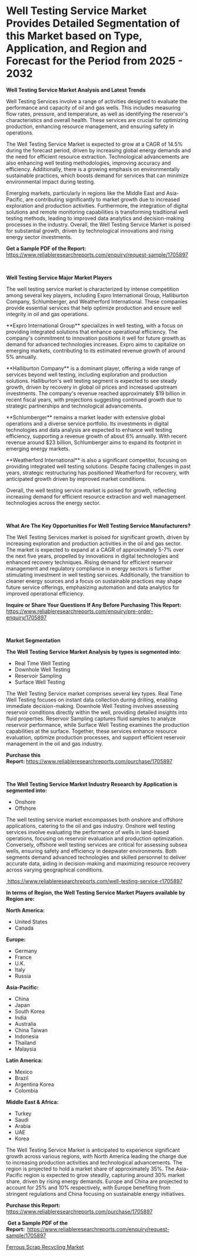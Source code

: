 <p><h1>Well Testing Service Market Provides Detailed Segmentation of this Market based on Type, Application, and Region and Forecast for the Period from 2025 - 2032</h1></p><p><strong>Well Testing Service Market Analysis and Latest Trends</strong></p>
<p><p>Well Testing Services involve a range of activities designed to evaluate the performance and capacity of oil and gas wells. This includes measuring flow rates, pressure, and temperature, as well as identifying the reservoir's characteristics and overall health. These services are crucial for optimizing production, enhancing resource management, and ensuring safety in operations.</p><p>The Well Testing Service Market is expected to grow at a CAGR of 14.5% during the forecast period, driven by increasing global energy demands and the need for efficient resource extraction. Technological advancements are also enhancing well testing methodologies, improving accuracy and efficiency. Additionally, there is a growing emphasis on environmentally sustainable practices, which boosts demand for services that can minimize environmental impact during testing. </p><p>Emerging markets, particularly in regions like the Middle East and Asia-Pacific, are contributing significantly to market growth due to increased exploration and production activities. Furthermore, the integration of digital solutions and remote monitoring capabilities is transforming traditional well testing methods, leading to improved data analytics and decision-making processes in the industry. Overall, the Well Testing Service Market is poised for substantial growth, driven by technological innovations and rising energy sector investments.</p></p>
<p><strong>Get a Sample PDF of the Report:&nbsp;</strong> <a href="https://www.reliableresearchreports.com/enquiry/request-sample/1705897?utm_campaign=3315&utm_medium=2&utm_source=Github&utm_content=ia&utm_term=10032025&utm_id=well-testing-service">https://www.reliableresearchreports.com/enquiry/request-sample/1705897</a></p>
<p>&nbsp;</p>
<p><strong>Well Testing Service Major Market Players</strong></p>
<p><p>The well testing service market is characterized by intense competition among several key players, including Expro International Group, Halliburton Company, Schlumberger, and Weatherford International. These companies provide essential services that help optimize production and ensure well integrity in oil and gas operations.</p><p>**Expro International Group** specializes in well testing, with a focus on providing integrated solutions that enhance operational efficiency. The company's commitment to innovation positions it well for future growth as demand for advanced technologies increases. Expro aims to capitalize on emerging markets, contributing to its estimated revenue growth of around 5% annually.</p><p>**Halliburton Company** is a dominant player, offering a wide range of services beyond well testing, including exploration and production solutions. Halliburton's well testing segment is expected to see steady growth, driven by recovery in global oil prices and increased upstream investments. The company's revenue reached approximately $19 billion in recent fiscal years, with projections suggesting continued growth due to strategic partnerships and technological advancements.</p><p>**Schlumberger** remains a market leader with extensive global operations and a diverse service portfolio. Its investments in digital technologies and data analysis are expected to enhance well testing efficiency, supporting a revenue growth of about 6% annually. With recent revenue around $23 billion, Schlumberger aims to expand its footprint in emerging energy markets.</p><p>**Weatherford International** is also a significant competitor, focusing on providing integrated well testing solutions. Despite facing challenges in past years, strategic restructuring has positioned Weatherford for recovery, with anticipated growth driven by improved market conditions. </p><p>Overall, the well testing service market is poised for growth, reflecting increasing demand for efficient resource extraction and well management technologies across the energy sector.</p></p>
<p>&nbsp;</p>
<p><strong>What Are The Key Opportunities For Well Testing Service Manufacturers?</strong></p>
<p><p>The Well Testing Services market is poised for significant growth, driven by increasing exploration and production activities in the oil and gas sector. The market is expected to expand at a CAGR of approximately 5-7% over the next five years, propelled by innovations in digital technologies and enhanced recovery techniques. Rising demand for efficient reservoir management and regulatory compliance in energy sectors is further stimulating investment in well testing services. Additionally, the transition to cleaner energy sources and a focus on sustainable practices may shape future service offerings, emphasizing automation and data analytics for improved operational efficiency.</p></p>
<p><strong>Inquire or Share Your Questions If Any Before Purchasing This Report:</strong> <a href="https://www.reliableresearchreports.com/enquiry/pre-order-enquiry/1705897?utm_campaign=3315&utm_medium=2&utm_source=Github&utm_content=ia&utm_term=10032025&utm_id=well-testing-service">https://www.reliableresearchreports.com/enquiry/pre-order-enquiry/1705897</a></p>
<p>&nbsp;</p>
<p><strong>Market Segmentation</strong></p>
<p><strong>The Well Testing Service Market Analysis by types is segmented into:</strong></p>
<p><ul><li>Real Time Well Testing</li><li>Downhole Well Testing</li><li>Reservoir Sampling</li><li>Surface Well Testing</li></ul></p>
<p><p>The Well Testing Service market comprises several key types. Real Time Well Testing focuses on instant data collection during drilling, enabling immediate decision-making. Downhole Well Testing involves assessing reservoir conditions directly within the well, providing detailed insights into fluid properties. Reservoir Sampling captures fluid samples to analyze reservoir performance, while Surface Well Testing examines the production capabilities at the surface. Together, these services enhance resource evaluation, optimize production processes, and support efficient reservoir management in the oil and gas industry.</p></p>
<p><strong>Purchase this Report:&nbsp;</strong><a href="https://www.reliableresearchreports.com/purchase/1705897?utm_campaign=3315&utm_medium=2&utm_source=Github&utm_content=ia&utm_term=10032025&utm_id=well-testing-service">https://www.reliableresearchreports.com/purchase/1705897</a></p>
<p>&nbsp;</p>
<p><strong>The Well Testing Service Market Industry Research by Application is segmented into:</strong></p>
<p><ul><li>Onshore</li><li>Offshore</li></ul></p>
<p><p>The well testing service market encompasses both onshore and offshore applications, catering to the oil and gas industry. Onshore well testing services involve evaluating the performance of wells in land-based operations, focusing on reservoir evaluation and production optimization. Conversely, offshore well testing services are critical for assessing subsea wells, ensuring safety and efficiency in deepwater environments. Both segments demand advanced technologies and skilled personnel to deliver accurate data, aiding in decision-making and maximizing resource recovery across varying geographical conditions.</p></p>
<p><a href="https://www.reliableresearchreports.com/well-testing-service-r1705897?utm_campaign=3315&utm_medium=2&utm_source=Github&utm_content=ia&utm_term=10032025&utm_id=well-testing-service">&nbsp;https://www.reliableresearchreports.com/well-testing-service-r1705897</a></p>
<p><strong>In terms of Region, the Well Testing Service Market Players available by Region are:</strong></p>
<p>
    <p> <strong> North America: </strong>
        <ul>
            <li>United States</li>
            <li>Canada</li>
        </ul>
        </p> 
    <p> <strong> Europe: </strong>
        <ul>
            <li>Germany</li>
            <li>France</li>
            <li>U.K.</li>
            <li>Italy</li>
            <li>Russia</li>
        </ul>
        </p> 
    <p> <strong> Asia-Pacific: </strong>
        <ul>
            <li>China</li>
            <li>Japan</li>
            <li>South Korea</li>
            <li>India</li>
            <li>Australia</li>
            <li>China Taiwan</li>
            <li>Indonesia</li>
            <li>Thailand</li>
            <li>Malaysia</li>
        </ul>
        </p> 
    <p> <strong> Latin America: </strong>
        <ul>
            <li>Mexico</li>
            <li>Brazil</li>
            <li>Argentina Korea</li>
            <li>Colombia</li>
        </ul>
        </p> 
    <p> <strong> Middle East & Africa: </strong>
        <ul>
            <li>Turkey</li>
            <li>Saudi</li>
            <li>Arabia</li>
            <li>UAE</li>
            <li>Korea</li>
        </ul>
    </p>
    </p>
<p><p>The Well Testing Service Market is anticipated to experience significant growth across various regions, with North America leading the charge due to increasing production activities and technological advancements. The region is projected to hold a market share of approximately 35%. The Asia-Pacific region is expected to grow steadily, capturing around 30% market share, driven by rising energy demands. Europe and China are projected to account for 25% and 10% respectively, with Europe benefiting from stringent regulations and China focusing on sustainable energy initiatives.</p></p>
<p><strong>Purchase this Report: </strong><a href="https://www.reliableresearchreports.com/purchase/1705897?utm_campaign=3315&utm_medium=2&utm_source=Github&utm_content=ia&utm_term=10032025&utm_id=well-testing-service">https://www.reliableresearchreports.com/purchase/1705897</a></p>
<p>&nbsp;<strong>Get a Sample PDF of the Report:&nbsp;&nbsp;</strong><a href="https://www.reliableresearchreports.com/enquiry/request-sample/1705897?utm_campaign=3315&utm_medium=2&utm_source=Github&utm_content=ia&utm_term=10032025&utm_id=well-testing-service">https://www.reliableresearchreports.com/enquiry/request-sample/1705897</a></p>
<p><strong></strong></p>
<p><p><a href="https://github.com/sderolza/Market-Research-Report-List-1/blob/main/ferrous-scrap-recycling-market.md?utm_campaign=3315&utm_medium=2&utm_source=Github&utm_content=ia&utm_term=10032025&utm_id=well-testing-service">Ferrous Scrap Recycling Market</a></p></p>